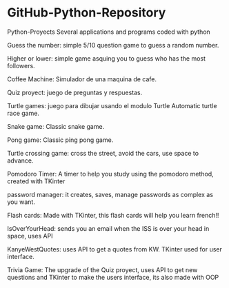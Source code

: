# GitHub-Python-Repository
 
Python-Proyects
Several applications and programs coded with python

Guess the number: simple 5/10 question game to guess a random number.

Higher or lower: simple game asquing you to guess who has the most followers.

Coffee Machine: Simulador de una maquina de cafe.

Quiz proyect: juego de preguntas y respuestas.

Turtle games: juego para dibujar usando el modulo Turtle Automatic turtle race game.

Snake game: Classic snake game.

Pong game: Classic ping pong game.

Turtle crossing game: cross the street, avoid the cars, use space to advance.

Pomodoro Timer: A timer to help you study using the pomodoro method, created with TKinter

password manager: it creates, saves, manage passwords as complex as you want.

Flash cards: Made with TKinter, this flash cards will help you learn french!!

IsOverYourHead: sends you an email when the ISS is over your head in space, uses API

KanyeWestQuotes: uses API to get a quotes from KW. TKinter used for user interface.

Trivia Game: The upgrade of the Quiz proyect, uses API to get new questions and TKinter to make the users interface, its also made with OOP
